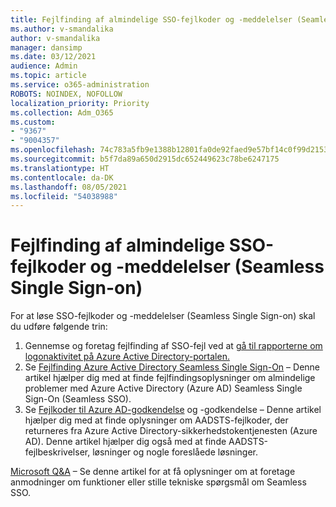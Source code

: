 ```yaml
---
title: Fejlfinding af almindelige SSO-fejlkoder og -meddelelser (Seamless Single Sign-on)
ms.author: v-smandalika
author: v-smandalika
manager: dansimp
ms.date: 03/12/2021
audience: Admin
ms.topic: article
ms.service: o365-administration
ROBOTS: NOINDEX, NOFOLLOW
localization_priority: Priority
ms.collection: Adm_O365
ms.custom:
- "9367"
- "9004357"
ms.openlocfilehash: 74c783a5fb9e1388b12801fa0de92faed9e57bf14c0f99d21539e17bf1b1c284
ms.sourcegitcommit: b5f7da89a650d2915dc652449623c78be6247175
ms.translationtype: HT
ms.contentlocale: da-DK
ms.lasthandoff: 08/05/2021
ms.locfileid: "54038988"
---
```

# <a name="troubleshoot-seamless-single-sign-on-sso-error-codes-and-messages"></a>Fejlfinding af almindelige SSO-fejlkoder og -meddelelser (Seamless Single Sign-on)

For at løse SSO-fejlkoder og -meddelelser (Seamless Single Sign-on) skal du udføre følgende trin:

1. Gennemse og foretag fejlfinding af SSO-fejl ved at [gå til rapporterne om logonaktivitet på Azure Active Directory-portalen.](https://docs.microsoft.com/azure/active-directory/reports-monitoring/concept-sign-ins)
2. Se [Fejlfinding Azure Active Directory Seamless Single Sign-On](https://docs.microsoft.com/azure/active-directory/hybrid/tshoot-connect-sso#sign-in-failure-reasons-in-the-azure-active-directory-admin-center-needs-a-premium-license) – Denne artikel hjælper dig med at finde fejlfindingsoplysninger om almindelige problemer med Azure Active Directory (Azure AD) Seamless Single Sign-On (Seamless SSO).
3. Se [Fejlkoder til Azure AD-godkendelse](https://docs.microsoft.com/azure/active-directory/develop/reference-aadsts-error-codes#lookup-current-error-code-information) og -godkendelse – Denne artikel hjælper dig med at finde oplysninger om AADSTS-fejlkoder, der returneres fra Azure Active Directory-sikkerhedstokentjenesten (Azure AD). Denne artikel hjælper dig også med at finde AADSTS-fejlbeskrivelser, løsninger og nogle foreslåede løsninger.

[Microsoft Q&A](https://docs.microsoft.com/answers/topics/azure-ad-single-sign-on.html) – Se denne artikel for at få oplysninger om at foretage anmodninger om funktioner eller stille tekniske spørgsmål om Seamless SSO.

